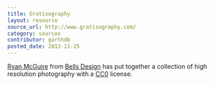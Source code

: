 ```yaml
---
title: Gratisography
layout: resource
source_url: http://www.gratisography.com/
category: sources
contributor: garthdb
posted_date: 2013-11-25
---
```

[Ryan McGuire](http://www.laughandpee.com/) from [Bells Design](http://www.bellsdesign.com/) has put together a collection of high resolution photography with a [CC0](http://creativecommons.org/choose/zero/) license.
